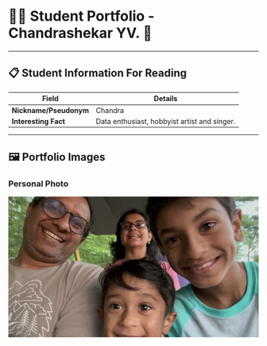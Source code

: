 # 👨‍🎓 Student Portfolio - Chandrashekar YV. 🚴

---

## 📋 Student Information For Reading

| **Field** | **Details** |
|-----------|-------------|
| **Nickname/Pseudonym** | Chandra |
| **Interesting Fact** | Data enthusiast, hobbyist artist and singer. |

---

## 🖼️ Portfolio Images

### Personal Photo
![Chandra with family in Aruba](IMG_7975.JPG)


